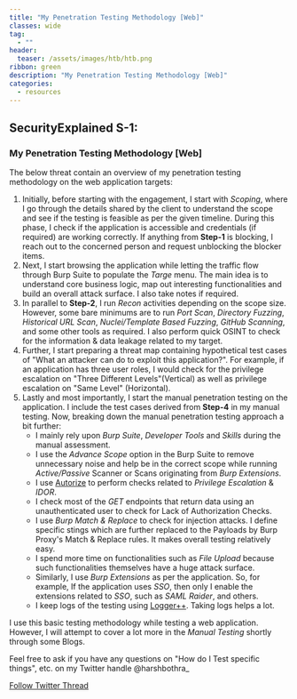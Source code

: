 ```yaml
---
title: "My Penetration Testing Methodology [Web]"
classes: wide
tag: 
  - ""
header:
  teaser: /assets/images/htb/htb.png
ribbon: green
description: "My Penetration Testing Methodology [Web]"
categories:
  - resources
---
```


## SecurityExplained S-1:
### My Penetration Testing Methodology [Web]

The below threat contain an overview of my penetration testing methodology on the web application targets:

1. Initially, before starting with the engagement, I start with *Scoping*, where I go through the details shared by the client to understand the scope and see if the testing is feasible as per the given timeline. During this phase, I check if the application is accessible and credentials (if required) are working correctly. If anything from **Step-1** is blocking, I reach out to the concerned person and request unblocking the blocker items.
2. Next, I start browsing the application while letting the traffic flow through Burp Suite to populate the *Targe* menu. The main idea is to understand core business logic, map out interesting functionalities and build an overall attack surface. I also take notes if required.
3. In parallel to **Step-2**, I run *Recon* activities depending on the scope size. However, some bare minimums are to run *Port Scan*, *Directory Fuzzing*, *Historical URL Scan*, *Nuclei/Template Based Fuzzing*, *GitHub Scanning*, and some other tools as required. I also perform quick OSINT to check for the information & data leakage related to my target.
4. Further, I start preparing a threat map containing hypothetical test cases of "What an attacker can do to exploit this application?". For example, if an application has three user roles, I would check for the privilege escalation on "Three Different Levels"(Vertical) as well as privilege escalation on "Same Level" (Horizontal).
5. Lastly and most importantly, I start the manual penetration testing on the application. I include the test cases derived from **Step-4** in my manual testing. Now, breaking down the manual penetration testing approach a bit further:
	+ I mainly rely upon *Burp Suite*, *Developer Tools* and *Skills* during the manual assessment.
	+ I use the *Advance Scope* option in the Burp Suite to remove unnecessary noise and help be in the correct scope while running *Active/Passive* Scanner or Scans originating from *Burp Extensions*.
	+ I use [Autorize](https://portswigger.net/bappstore/f9bbac8c4acf4aefa4d7dc92a991af2f) to perform checks related to *Privilege Escalation* & *IDOR*.
	+ I check most of the *GET* endpoints that return data using an unauthenticated user to check for Lack of Authorization Checks.
	+ I use *Burp Match & Replace* to check for injection attacks. I define specific stings which are further replaced to the Payloads by Burp Proxy's Match & Replace rules. It makes overall testing relatively easy.
	+ I spend more time on functionalities such as *File Upload* because such functionalities themselves have a huge attack surface.
	+ Similarly, I use *Burp Extensions* as per the application. So, for example, If the application uses *SSO*, then only I enable the extensions related to *SSO*, such as *SAML Raider*, and others.
	+ I keep logs of the testing using [Logger++](https://portswigger.net/bappstore/470b7057b86f41c396a97903377f3d81). Taking logs helps a lot.

I use this basic testing methodology while testing a web application. However, I will attempt to cover a lot more in the *Manual Testing* shortly through some Blogs.

Feel free to ask if you have any questions on "How do I Test specific things", etc. on my Twitter handle @harshbothra_



[Follow Twitter Thread](https://twitter.com/harshbothra_/status/1477258377252065281?s=20&t=QR8LCZPmGCrSu2SuCUBCgQ)
